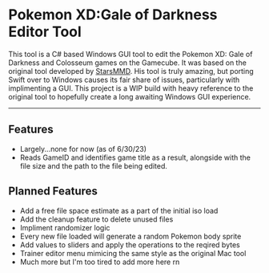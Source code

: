 # Pokemon XD:Gale of Darkness Editor Tool

  This tool is a C# based Windows GUI tool to edit the Pokemon XD: Gale of Darkness and Colosseum games on the Gamecube. It was based on the original tool developed by 
[StarsMMD](https://github.com/StarsMmd/GoD-Tool/tree/main). His tool is truly amazing, but porting Swift over to Windows causes its fair share of issues, particularly with
implimenting a GUI. This project is a WIP build with heavy reference to the original tool to hopefully create a long awaiting Windows GUI experience.


---

## Features
- Largely...none for now (as of 6/30/23)
- Reads GameID and identifies game title as a result, alongside with the file size and the path to the file being edited.

## Planned Features
- Add a free file space estimate as a part of the initial iso load
- Add the cleanup feature to delete unused files
- Impliment randomizer logic
- Every new file loaded will generate a random Pokemon body sprite
- Add values to sliders and apply the operations to the reqired bytes
- Trainer editor menu mimicing the same style as the original Mac tool
- Much more but I'm too tired to add more here rn  
